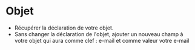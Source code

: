 # Objet

- Récupérer la déclaration de votre objet.
- Sans changer la déclaration de l'objet, ajouter un nouveau champ à votre objet qui aura comme clef : e-mail et comme valeur votre e-mail